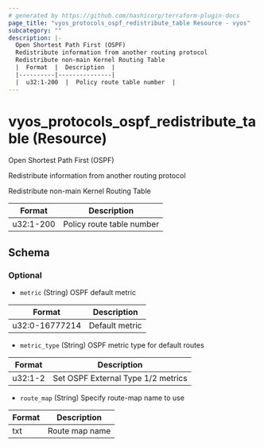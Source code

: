 ```yaml
---
# generated by https://github.com/hashicorp/terraform-plugin-docs
page_title: "vyos_protocols_ospf_redistribute_table Resource - vyos"
subcategory: ""
description: |-
  Open Shortest Path First (OSPF)
  Redistribute information from another routing protocol
  Redistribute non-main Kernel Routing Table
  |  Format  |  Description  |
  |----------|---------------|
  |  u32:1-200  |  Policy route table number  |
---
```


# vyos_protocols_ospf_redistribute_table (Resource)

Open Shortest Path First (OSPF)

Redistribute information from another routing protocol

Redistribute non-main Kernel Routing Table

|  Format  |  Description  |
|----------|---------------|
|  u32:1-200  |  Policy route table number  |



<!-- schema generated by tfplugindocs -->
## Schema

### Optional

- `metric` (String) OSPF default metric

|  Format  |  Description  |
|----------|---------------|
|  u32:0-16777214  |  Default metric  |
- `metric_type` (String) OSPF metric type for default routes

|  Format  |  Description  |
|----------|---------------|
|  u32:1-2  |  Set OSPF External Type 1/2 metrics  |
- `route_map` (String) Specify route-map name to use

|  Format  |  Description  |
|----------|---------------|
|  txt  |  Route map name  |
